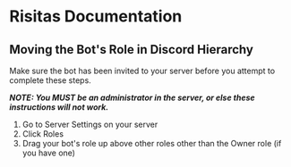 # Risitas Documentation
## Moving the Bot's Role in Discord Hierarchy
Make sure the bot has been invited to your server before you attempt to complete these steps.

***NOTE: You MUST be an administrator in the server, or else these instructions will not work.***

1. Go to Server Settings on your server
2. Click Roles
3. Drag your bot's role up above other roles other than the Owner role (if you have one)
